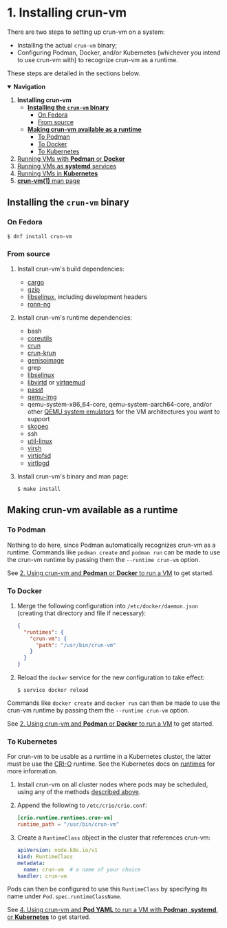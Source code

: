 # 1. Installing crun-vm

There are two steps to setting up crun-vm on a system:

  - Installing the actual `crun-vm` binary;
  - Configuring Podman, Docker, and/or Kubernetes (whichever you intend to use
    crun-vm with) to recognize crun-vm as a runtime.

These steps are detailed in the sections below.

<details open>
  <summary><b>Navigation</b></summary>

  1. **Installing crun-vm**
     - [**Installing the `crun-vm` binary**](#installing-the-crun-vm-binary)
       - [On Fedora](#on-fedora)
       - [From source](#from-source)
     - [**Making crun-vm available as a runtime**](#making-crun-vm-available-as-a-runtime)
       - [To Podman](#to-podman)
       - [To Docker](#to-docker)
       - [To Kubernetes](#to-kubernetes)
  2. [Running VMs with **Podman** or **Docker**](2-podman-docker.md)
  3. [Running VMs as **systemd** services](3-systemd.md)
  4. [Running VMs in **Kubernetes**](4-kubernetes.md)
  5. [**crun-vm(1)** man page](5-crun-vm.1.ronn)

</details>

## Installing the `crun-vm` binary

### On Fedora

```console
$ dnf install crun-vm
```

### From source

1. Install crun-vm's build dependencies:

   - [cargo](https://doc.rust-lang.org/stable/cargo/getting-started/installation.html)
   - [gzip](https://www.gzip.org/)
   - [libselinux](https://github.com/SELinuxProject/selinux/tree/main/libselinux),
     including development headers
   - [ronn-ng](https://github.com/apjanke/ronn-ng)

2. Install crun-vm's runtime dependencies:

   - bash
   - [coreutils](https://www.gnu.org/software/coreutils/)
   - [crun](https://github.com/containers/crun)
   - [crun-krun](https://github.com/containers/crun/blob/main/krun.1.md)
   - [genisoimage](https://github.com/Distrotech/cdrkit)
   - grep
   - [libselinux](https://github.com/SELinuxProject/selinux/tree/main/libselinux)
   - [libvirtd](https://gitlab.com/libvirt/libvirt) or
     [virtqemud](https://gitlab.com/libvirt/libvirt)
   - [passt](https://passt.top/)
   - [qemu-img](https://gitlab.com/qemu-project/qemu)
   - qemu-system-x86_64-core, qemu-system-aarch64-core, and/or other [QEMU
     system emulators](https://gitlab.com/qemu-project/qemu) for the VM
     architectures you want to support
   - [skopeo](https://github.com/containers/skopeo)
   - ssh
   - [util-linux](https://github.com/util-linux/util-linux)
   - [virsh](https://gitlab.com/libvirt/libvirt)
   - [virtiofsd](https://gitlab.com/virtio-fs/virtiofsd)
   - [virtlogd](https://gitlab.com/libvirt/libvirt)

3. Install crun-vm's binary and man page:

   ```console
   $ make install
   ```

## Making crun-vm available as a runtime

### To Podman

Nothing to do here, since Podman automatically recognizes crun-vm as a runtime.
Commands like `podman create` and `podman run` can be made to use the crun-vm
runtime by passing them the `--runtime crun-vm` option.

<!--
Paths search by Podman:
  - `/usr/bin/crun-vm`
  - `/usr/local/bin/crun-vm`
  - `/usr/local/sbin/crun-vm`
  - `/sbin/crun-vm`
  - `/bin/crun-vm`
  - `/run/current-system/sw/bin/crun-vm`
 -->

See [2. Using crun-vm and **Podman** or **Docker** to run a
VM](2-podman-docker.md) to get started.

### To Docker

1. Merge the following configuration into `/etc/docker/daemon.json` (creating
   that directory and file if necessary):

   ```json
   {
     "runtimes": {
       "crun-vm": {
         "path": "/usr/bin/crun-vm"
       }
     }
   }
   ```

2. Reload the `docker` service for the new configuration to take effect:

   ```console
   $ service docker reload
   ```

Commands like `docker create` and `docker run` can then be made to use the
crun-vm runtime by passing them the `--runtime crun-vm` option.

See [2. Using crun-vm and **Podman** or **Docker** to run a
VM](2-podman-docker.md) to get started.

### To Kubernetes

For crun-vm to be usable as a runtime in a Kubernetes cluster, the latter must
be use the [CRI-O] runtime. See the Kubernetes docs on [runtimes] for more
information.

1. Install crun-vm on all cluster nodes where pods may be scheduled, using any
   of the methods [described above](#installing-the-crun-vm-binary).

2. Append the following to `/etc/crio/crio.conf`:

   ```toml
   [crio.runtime.runtimes.crun-vm]
   runtime_path = "/usr/bin/crun-vm"
   ```

3. Create a `RuntimeClass` object in the cluster that references crun-vm:

   ```yaml
   apiVersion: node.k8s.io/v1
   kind: RuntimeClass
   metadata:
     name: crun-vm  # a name of your choice
   handler: crun-vm
   ```

Pods can then be configured to use this `RuntimeClass` by specifying its name
under `Pod.spec.runtimeClassName`.

See [4. Using crun-vm and **Pod YAML** to run a VM with **Podman**, **systemd**,
or **Kubernetes**](4-pod-yaml.md) to get started.

[runtimes]: https://kubernetes.io/docs/setup/production-environment/container-runtimes/#cri-o
[CRI-O]: https://cri-o.io/
